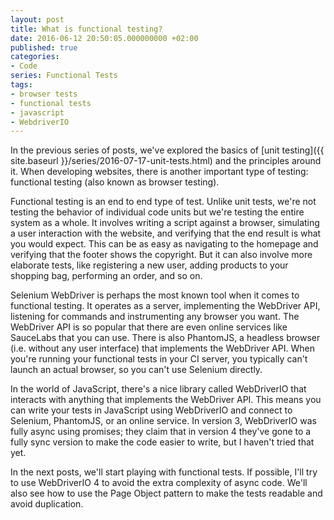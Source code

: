 ```yaml
---
layout: post
title: What is functional testing?
date: 2016-06-12 20:50:05.000000000 +02:00
published: true
categories:
- Code
series: Functional Tests
tags:
- browser tests
- functional tests
- javascript
- WebdriverIO
---
```


In the previous series of posts, we've explored the basics of [unit testing]({{ site.baseurl }}/series/2016-07-17-unit-tests.html)
and the principles around it. When developing websites, there is another important type of testing: functional testing (also known as browser testing).

Functional testing is an end to end type of test. Unlike unit tests, we're not testing the behavior of individual code units but we're testing the entire system as a whole. It involves writing a script against a browser, simulating a user interaction with the website, and verifying that the end result is what you would expect. This can be as easy as navigating to the homepage and verifying that the footer shows the copyright. But it can also involve more elaborate tests, like registering a new user, adding products to your shopping bag, performing an order, and so on.

Selenium WebDriver is perhaps the most known tool when it comes to functional testing. It operates as a server, implementing the WebDriver API, listening for commands and instrumenting any browser you want. The WebDriver API is so popular that there are even online services like SauceLabs that you can use. There is also PhantomJS, a headless browser (i.e. without any user interface) that implements the WebDriver API. When you're running your functional tests in your CI server, you typically can't launch an actual browser, so you can't use Selenium directly.

In the world of JavaScript, there's a nice library called WebDriverIO that interacts with anything that implements the WebDriver API. This means you can write your tests in JavaScript using WebDriverIO and connect to Selenium, PhantomJS, or an online service. In version 3, WebDriverIO was fully async using promises; they claim that in version 4 they've gone to a fully sync version to make the code easier to write, but I haven't tried that yet.

In the next posts, we'll start playing with functional tests. If possible, I'll try to use WebDriverIO 4 to avoid the extra complexity of async code. We'll also see how to use the Page Object pattern to make the tests readable and avoid duplication.
